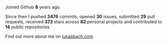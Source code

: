 Joined Github **8** years ago.

Since then I pushed **3476** commits, opened **30** issues, submitted **29** pull requests, received **373** stars across **82** personal projects and contributed to **14** public repositories.

Find out more about me on [lukasbach.com](https://lukasbach.com)
